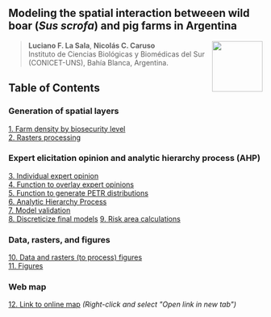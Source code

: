 ## Modeling the spatial interaction betweeen wild boar (*Sus scrofa*) and pig farms in Argentina

<img src="https://user-images.githubusercontent.com/20196847/82152923-d78ba600-983a-11ea-9bfc-2a9115a029f5.jpg" height="100" width="100" img align="right">

>**Luciano F. La Sala**, **Nicolás C. Caruso**  
Instituto de Ciencias Biológicas y Biomédicas del Sur (CONICET-UNS), Bahía Blanca, Argentina.

Table of Contents
----------

### Generation of spatial layers

[1. Farm density by biosecurity level](./Scripts/Farms_density_by_BS.R)  
[2. Rasters processing](./Scripts/Rasters_processing.R)

### Expert elicitation opinion and analytic hierarchy process (AHP)

[3. Individual expert opinion](./Scripts/Expert_opinion_individual_CI.R)  
[4. Function to overlay expert opinions](./Scripts/Overlays.R)  
[5. Function to generate PETR distributions](./Scripts/PertDistr.R)  
[6. Analytic Hierarchy Process](./Scripts/Expert_opinion.R)  
[7. Model validation](./Scripts/Validation_final.R)  
[8. Discreticize final models](./Scripts/Discreticize_models.R)
[9. Risk area calculations](./Scripts/Area_calculations.md)

### Data, rasters, and figures
[10. Data and rasters (to process) figures](https://github.com/lucianolasala/wild_boar_pigs_interaction/tree/main/Data)  
[11. Figures](https://github.com/lucianolasala/wild_boar_pigs_interaction/tree/main/Figures)  
### Web map
[12. Link to online map](https://giecon.shinyapps.io/wild_boar_pigs_interaction/) *(Right-click and select "Open link in new tab")*
